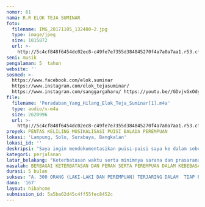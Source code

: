 ```yaml
---
nomor: 61
nama: R.R ELOK TEJA SUMINAR
foto:
  filename: IMG_20171105_132400~2.jpg
  type: image/jpeg
  size: 1015872
  url: >-
    http://5c4cf848f6454dc02ec8-c49fe7e7355d384845270f4a7a0a7aa1.r53.cf2.rackcdn.com/790b8b19-d050-4848-a923-417fa0d00241/IMG_20171105_132400~2.jpg
seni: musik
pengalaman: 5  tahun
website: ''
sosmed: >-
  https://www.facebook.com/elok.suminar
  https://www.instagram.com/elok_tejasuminar/
  https://www.instagram.com/sanggargaharu/ https://youtu.be//GDvjvGxOdyc
file:
  filename: 'Peradaban_Yang_Hilang_Elok_Teja_Suminar[1].m4a'
  type: audio/x-m4a
  size: 2620996
  url: >-
    http://5c4cf848f6454dc02ec8-c49fe7e7355d384845270f4a7a0a7aa1.r53.cf2.rackcdn.com/e5162d3e-8b87-4601-bf83-4c3ec7e68e17/Peradaban_Yang_Hilang_Elok_Teja_Suminar[1].m4a
proyek: PENTAS KELILING MUSIKALISASI PUISI BALADA PEREMPUAN
lokasi: 'Lampung, Solo, Surabaya, Bangkalan'
lokasi_id: ''
deskripsi: "Saya ingin mendokumentasikan puisi-puisi saya ke dalam sebuah antologi sekaligus melakukan sebuah pertukaran budaya dan tradisi melalui pementasan musikalisasi puisi keliling untuk memperkenalkan karya saya dan kearifan lokal yang ada di dalamnya, yang telah saya garap bersama beberapa orang rekan yang juga perempuan. \r\nSelain hal tersebut di atas, saya juga ingin memperkenalkan kepada masyarakat di luar Lampung dan berkolaborasi dengan seniman setempat, khususnya seniman perempuan, dan Pulau Jawa yang akan menjadi objek terpilih untuk mempublikasikan karya kami, bahwa karya musikalisasi puisi garapan kami ini berbeda dan layak diapresiasi. Sebab kami juga memperkenalkan kearifan lokal melalui instrument-instrumen khas daerah yang kami mainkan seperti, Seruling, Kendang dan Gamolan Pekhing yang berasal dari daerah Lampung.\r\n"
kategori: perjalanan
latar_belakang: "Keterbatasan waktu serta minimnya sarana dan prasarana ditambah kodrat yang mau tak mau menjebak perempuan dalam penjara rutinitas sebagai seorang ibu yang harus menjaga dan merawat rumah serta anak-anaknya. Hal itu  jelas membuat seorang perempuan tidak bisa secara total berkesenian. Dengan segala keterbatasan itu, bagaimana caranya seorang perempuan bisa tetap berkarya tanpa harus menelantarkan tanggung jawab dan kodratnya? Kegelisahan itulah yang mendorong saya untuk dapat menciptakan sebuah ruang berkarya bagi perempuan. \r\nSaya menciptakan lagu dari puisi-puisi yang saya tulis, meski hanya untuk saya nikmati sendiri bersama keluarga dan teman-teman dekat saja. Saya terlahir sebagai seorang perempuan yang mencintai seni. Saya menulis cerpen dan puisi sejak SMP. Belajar menggubah lagu sejak SMA, namun begitu memutuskan untuk berumah tangga, saya hampir tidak punya kesempatan untuk mengeksplorasi kemampuan dan bakat yang saya miliki ke dunia luar. Hingga saat ini, telah puluhan karya berupa cerpen dan puisi dan sekitar 30 karya musikalisasi puisi yang saya lahirkan. Sebagian karya itu hanya mampu saya publikasikan di beberapa media sosial karena keterbatasan-keterbatasan yang mengepung.\r\n"
masalah: BERBAGAI KETERBATASAN DAN PERAN SERTA PEREMPUAN DALAM KEBEBASAN BEREKSPRESI
durasi: 5 bulan
sukses: "A. 300 ORANG (LAKI-LAKI DAN PEREMPUAN) TERJARING DALAM  TIAP PEMENTASAN DAN DISKUSI\r\nB. 50 ORANG (LAKI-LAKI DAN PEREMPUAN) BERPARTISIPASI DALAM DISKUSI TENTANG KARYA YANG KAMI PENTASKAN DAN BERBAGAI KETERBATASAN SERTA PERAN SERTA PEREMPUAN DALAM BEREKSPRESI\r\nC. TERCIPTANYA KOMUNIKASI DAN KOLABORASI ANTAR PENYAJI DAN SENIMAN SETEMPAT KHUSUSNYA PEREMPUAN.\r\nD. TERCIPTANYA KOMUNITAS-KOMUNITAS PEREMPUAN YANG JUGA BERKARYA LEWAT LITERASI  MUSIK DAN PUISI\r\n"
dana: '167'
layout: hibahcme
submission_id: 5a5ba62d45c4ff55fec8452c
---
```

